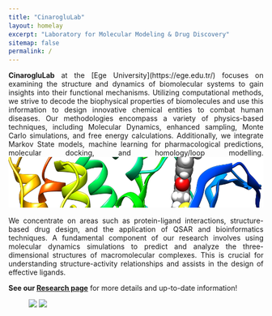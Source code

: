 ```yaml
---
title: "CinarogluLab"
layout: homelay
excerpt: "Laboratory for Molecular Modeling & Drug Discovery"
sitemap: false
permalink: /
---
```


  
<div style="text-align: justify;"><b>CinarogluLab</b> at the [Ege University](https://ege.edu.tr/) focuses on examining the structure and dynamics of biomolecular systems to gain insights into their functional mechanisms. Utilizing computational methods, we strive to decode the biophysical properties of biomolecules and use this information to design innovative chemical entities to combat human diseases. Our methodologies encompass a variety of physics-based techniques, including Molecular Dynamics, enhanced sampling, Monte Carlo simulations, and free energy calculations. Additionally, we integrate Markov State models, machine learning for pharmacological predictions, molecular docking, and homology/loop modelling.
  
<img src="https://raw.githubusercontent.com/CinarogluLab/cinaroglulab.github.io/main/images/images-0006.png" alt="Biomolecular Dynamics" style="width: auto; height: 100px; flex-shrink: 0;">

We concentrate on areas such as protein-ligand interactions, structure-based drug design, and the application of QSAR and bioinformatics techniques. A fundamental component of our research involves using molecular dynamics simulations to predict and analyze the three-dimensional structures of macromolecular complexes. This is crucial for understanding structure-activity relationships and assists in the design of effective ligands.

<b>See our [Research page](research)</b> for more details and up-to-date information!

<figure class="fourth">
  <img src="{{ site.url }}{{ site.baseurl }}/images/logopic/ege.png" style="width: 100px">
  <img src="{{ site.url }}{{ site.baseurl }}/images/logopic/biyo.jpeg" style="width: 100px">
</figure>
